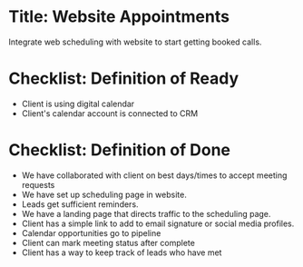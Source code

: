 # Title: Website Appointments

Integrate web scheduling with website to start getting booked calls.

# Checklist: Definition of Ready

- Client is using digital calendar
- Client's calendar account is connected to CRM

# Checklist: Definition of Done

- We have collaborated with client on best days/times to accept meeting requests
- We have set up scheduling page in website.
- Leads get sufficient reminders.
- We have a landing page that directs traffic to the scheduling page.
- Client has a simple link to add to email signature or social media profiles.
- Calendar opportunities go to pipeline
- Client can mark meeting status after complete
- Client has a way to keep track of leads who have met